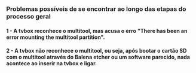 ### Problemas possíveis de se encontrar ao longo das etapas do processo geral

#### 1 - A tvbox reconhece o multitool, mas acusa o erro "There has been an error mounting the multitool partition".

#### 2 - A tvbox não reconhece o multitool, ou seja, após bootar o cartão SD com o multitool através do Balena etcher ou um software parecido, nada acontece ao inserir na tvbox e ligar.
